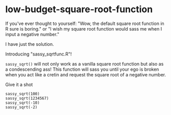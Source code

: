 # low-budget-square-root-function

If you've ever thought to yourself:
"Wow, the default square root function in R sure is boring."
or
"I wish my square root function would sass me when I input a negative number."

I have just the solution.

Introducing "sassy_sqrtfunc.R"!

```sassy_sqrt()``` will not only work as a vanilla square root function but also as a condescending ass! 
This function will sass you until your ego is broken when you act like a cretin and request the square root of a negative number.

Give it a shot
```
sassy_sqrt(100)
sassy_sqrt(1234567)
sassy_sqrt(-10)
sassy_sqrt(-2)
```
